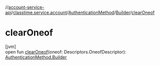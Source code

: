 //[account-service-api](../../../../index.md)/[classtime.service.account](../../index.md)/[AuthenticationMethod](../index.md)/[Builder](index.md)/[clearOneof](clear-oneof.md)

# clearOneof

[jvm]\
open fun [clearOneof](clear-oneof.md)(oneof: Descriptors.OneofDescriptor): [AuthenticationMethod.Builder](index.md)
